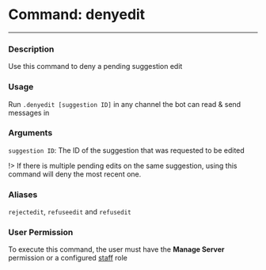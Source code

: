 # Command: denyedit
---
### Description
Use this command to deny a pending suggestion edit

### Usage
Run `.denyedit [suggestion ID]` in any channel the bot can read & send messages in

### Arguments
`suggestion ID`: The ID of the suggestion that was requested to be edited

!> If there is multiple pending edits on the same suggestion, using this command will deny the most recent one.

### Aliases
`rejectedit`, `refuseedit` and `refusedit`

### User Permission
To execute this command, the user must have the **Manage Server** permission or a configured [staff](/config/staffroles.md) role
